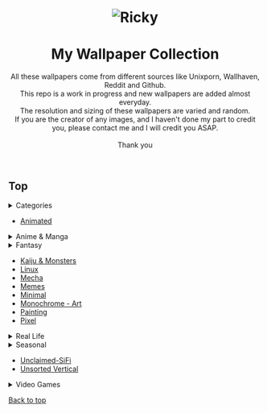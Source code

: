 <h1 align="center">
	<br>
	<img src="https://cdn.discordapp.com/attachments/448331152357326850/1000798214431199352/ea6baf04cb18788b9d6c5706a3aefc3e.jpg?ex=65919378&is=657f1e78&hm=5bb278937036540ce2376e1160368c2fd0acc684249f12b33e7273e25a5aeb25&" alt="Ricky">
	<br>
</h1>

<h1 align="center">
My Wallpaper Collection

</h3>

<p align="center">
All these wallpapers come from different sources like Unixporn, Wallhaven, Reddit and Github.<br>
This repo is a work in progress and new wallpapers are added almost everyday.<br>
The resolution and sizing of these wallpapers are varied and random.<br>
If you are the creator of any images, and I haven't done my part to credit you, please contact me and I will credit you ASAP.<br>
<br>
Thank you<br>
</p><br>

</h1>

## Top

<details>

<summary>Categories</summary>

  - <details>
  - <summary>Abstract</summary>

  - [Abstract](https://github.com/RickyFoots/Wallpapers/blob/main/Pages/Abstract.md)
    - [Waves](https://github.com/RickyFoots/Wallpapers/blob/main/Pages/Waves.md)
  </details>

  - [Animated](https://github.com/RickyFoots/Wallpapers/blob/main/Pages/Animated.md)

  <details>
  <summary>Anime & Manga</summary>

  - [Anime & Manga](https://github.com/RickyFoots/Wallpapers/blob/main/Pages/Anime-&-Manga.md)
    - [Akira](https://github.com/RickyFoots/Wallpapers/blob/main/Pages/Akira.md)
    - [Attack on Titan](https://github.com/RickyFoots/Wallpapers/blob/main/Pages/Attack-on-Titan.md)
    - [Berserk](https://github.com/RickyFoots/Wallpapers/blob/main/Pages/Berserk.md)
    - [Black Clover](https://github.com/RickyFoots/Wallpapers/blob/main/Pages/Black-Clover.md)
    - [Bleach](https://github.com/RickyFoots/Wallpapers/blob/main/Pages/Bleach.md)
    - [Chainsaw Man](https://github.com/RickyFoots/Wallpapers/blob/main/Pages/Chainsaw-Man.md)
    - [Cowboy BeBop](https://github.com/RickyFoots/Wallpapers/blob/main/Pages/Cowboy-BeBop.md)
    - [Demon Slayer](https://github.com/RickyFoots/Wallpapers/blob/main/Pages/Demon-Slayer.md)
    - [Dorohedoro](https://github.com/RickyFoots/Wallpapers/blob/main/Pages/Dorohedoro.md)
    - [Dragon Ball](https://github.com/RickyFoots/Wallpapers/blob/main/Pages/Dorohedoro.md)
    - [DRR](https://github.com/RickyFoots/Wallpapers/blob/main/Pages/DRR.md)
    - [Edge Runners](https://github.com/RickyFoots/Wallpapers/blob/main/Pages/Edge-Runners.md)
    - [Eva](https://github.com/RickyFoots/Wallpapers/blob/main/Pages/Eva.md)
    - [FMAB](https://github.com/RickyFoots/Wallpapers/blob/main/Pages/FMAB.md)
    - [Frieren](https://github.com/RickyFoots/Wallpapers/blob/main/Pages/Frieren.md)
    - [Ghibli](https://github.com/RickyFoots/Wallpapers/blob/main/Pages/Ghibli.md)
    - [Hells Paradise](https://github.com/RickyFoots/Wallpapers/blob/main/Pages/Hells-Paradise.md)
    - [HxH](https://github.com/RickyFoots/Wallpapers/blob/main/Pages/HxH.md)
    - [JJK](https://github.com/RickyFoots/Wallpapers/blob/main/Pages/JJK.md)
    - [Komi Can't](https://github.com/RickyFoots/Wallpapers/blob/main/Pages/Komi-Can't.md)
    - [Mob](https://github.com/RickyFoots/Wallpapers/blob/main/Pages/Mob.md)
    - [My Hero](https://github.com/RickyFoots/Wallpapers/blob/main/Pages/My-Hero.md)
    - [Naruto](https://github.com/RickyFoots/Wallpapers/blob/main/Pages/Naruto.md)
    - [One Punch](https://github.com/RickyFoots/Wallpapers/blob/main/Pages/One-Punch.md)
    - [Tokyo Ghoul](https://github.com/RickyFoots/Wallpapers/blob/main/Pages/Tokyo-Ghoul.md)
    - [Trigun](https://github.com/RickyFoots/Wallpapers/blob/main/Pages/Trigun.md)
    - [Unsorted Manga or Comics](https://github.com/RickyFoots/Wallpapers/blob/main/Pages/Unsorted-Manga-or-Comics.md)
  </details>

  <details>
  <summary>Fantasy</summary>

  - [Fantasy](https://github.com/RickyFoots/Wallpapers/blob/main/Pages/Fantasy.md)
    - [D&D](https://github.com/RickyFoots/Wallpapers/blob/main/Pages/D&D.md)
  </details>

  - [Kaiju & Monsters](https://github.com/RickyFoots/Wallpapers/blob/main/Pages/Kaiju-&-Monsters.md)
  - [Linux](https://github.com/RickyFoots/Wallpapers/blob/main/Pages/Linux.md)
  - [Mecha](https://github.com/RickyFoots/Wallpapers/blob/main/Pages/Mecha.md)
  - [Memes](https://github.com/RickyFoots/Wallpapers/blob/main/Pages/Memes.md)
  - [Minimal](https://github.com/RickyFoots/Wallpapers/blob/main/Pages/Minimal.md)
  - [Monochrome - Art](https://github.com/RickyFoots/Wallpapers/blob/main/Pages/Monochrome-Art.md)
  - [Painting](https://github.com/RickyFoots/Wallpapers/blob/main/Pages/Painting.md)
  - [Pixel](https://github.com/RickyFoots/Wallpapers/blob/main/Pages/Pixel.md)

  <details>
  <summary>Real Life</summary>

  - [Real Life](https://github.com/RickyFoots/Wallpapers/blob/main/Pages/Real-Life.md)
    - [Floral](https://github.com/RickyFoots/Wallpapers/blob/main/Pages/Floral.md)
    - [Rural](https://github.com/RickyFoots/Wallpapers/blob/main/Pages/Rural.md)
    - [Urban](https://github.com/RickyFoots/Wallpapers/blob/main/Pages/Urban.md)
  </details>

  <details>
  <summary>Seasonal</summary>

  - [Seasonal](https://github.com/RickyFoots/Wallpapers/blob/main/Pages/Seasonal.md)
    - [Fall](https://github.com/RickyFoots/Wallpapers/blob/main/Pages/Fall.md)
    - [Halloween](https://github.com/RickyFoots/Wallpapers/blob/main/Pages/Halloween.md)
    - [Spring](https://github.com/RickyFoots/Wallpapers/blob/main/Pages/Spring.md)
    - [Summer](https://github.com/RickyFoots/Wallpapers/blob/main/Pages/Summer.md)
    - [Winter](https://github.com/RickyFoots/Wallpapers/blob/main/Pages/Winter.md)
  </details>

  - [Unclaimed-SiFi](https://github.com/RickyFoots/Wallpapers/blob/main/Pages/Unclaimed-SiFi.md)
  - [Unsorted Vertical](https://github.com/RickyFoots/Wallpapers/blob/main/Pages/Unsorted-Vertical.md)

  <details>
  <summary>Video Games</summary>

  - [Video Games](https://github.com/RickyFoots/Wallpapers/blob/main/Pages/Video-Games.md)
    - [Animal Crossing](https://github.com/RickyFoots/Wallpapers/blob/main/Pages/Animal-Crossing.md)
    - [Apex](https://github.com/RickyFoots/Wallpapers/blob/main/Pages/Apex.md)
    - [Castlevania](https://github.com/RickyFoots/Wallpapers/blob/main/Pages/Castlevania.md)
    - [COD](https://github.com/RickyFoots/Wallpapers/blob/main/Pages/COD.md)
    - [Cult of the Lamb](https://github.com/RickyFoots/Wallpapers/blob/main/Pages/Cult-of-the-Lamb.md)
    - [Destiny](https://github.com/RickyFoots/Wallpapers/blob/main/Pages/Destiny.md)
    - [DOOM](https://github.com/RickyFoots/Wallpapers/blob/main/Pages/DOOM.md)
    - [God of War](https://github.com/RickyFoots/Wallpapers/blob/main/Pages/God-of-War.md)
    - [Hotline Miami](https://github.com/RickyFoots/Wallpapers/blob/main/Pages/Hotline-Miami.md)
    - [Hyper Light Drifter](https://github.com/RickyFoots/Wallpapers/blob/main/Pages/Hyper-Light-Drifter.md)
    - [Kirby](https://github.com/RickyFoots/Wallpapers/blob/main/Pages/Kirby.md)
    - [League](https://github.com/RickyFoots/Wallpapers/blob/main/Pages/League.md)
    - [Monster Hunter](https://github.com/RickyFoots/Wallpapers/blob/main/Pages/Monster-Hunter.md)
    - [Necropolis](https://github.com/RickyFoots/Wallpapers/blob/main/Pages/Necropolis.md)
    - [Nier](https://github.com/RickyFoots/Wallpapers/blob/main/Pages/Nier.md)
    - [Pokemon](https://github.com/RickyFoots/Wallpapers/blob/main/Pages/Pokemon.md)
    - [Shadow of the Colossus](https://github.com/RickyFoots/Wallpapers/blob/main/Pages/Shadow-of-the-Colossus.md)
    - [Souls-Bourne](https://github.com/RickyFoots/Wallpapers/blob/main/Pages/Souls-Bourne.md)
    - [Stardew](https://github.com/RickyFoots/Wallpapers/blob/main/Pages/Stardew.md)
    - [Starfield](https://github.com/RickyFoots/Wallpapers/blob/main/Pages/Starfield.md)
    - [Ultrakill](https://github.com/RickyFoots/Wallpapers/blob/main/Pages/Ultrakill.md)
    - [Wayfinder](https://github.com/RickyFoots/Wallpapers/blob/main/Pages/Wayfinder.md)
    - [Witcher](https://github.com/RickyFoots/Wallpapers/blob/main/Pages/Witcher.md)
  </details>

</h1>

[Back to top](#Top)

</details>



